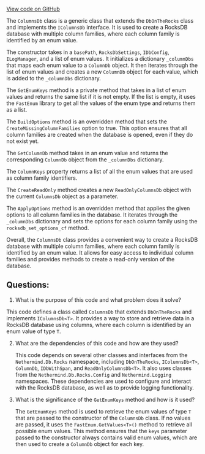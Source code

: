 [View code on GitHub](https://github.com/NethermindEth/nethermind/src/Nethermind/Nethermind.Db.Rocks/ColumnsDb.cs)

The `ColumnsDb` class is a generic class that extends the `DbOnTheRocks` class and implements the `IColumnsDb` interface. It is used to create a RocksDB database with multiple column families, where each column family is identified by an enum value. 

The constructor takes in a `basePath`, `RocksDbSettings`, `IDbConfig`, `ILogManager`, and a list of enum values. It initializes a dictionary `_columnDbs` that maps each enum value to a `ColumnDb` object. It then iterates through the list of enum values and creates a new `ColumnDb` object for each value, which is added to the `_columnDbs` dictionary. 

The `GetEnumKeys` method is a private method that takes in a list of enum values and returns the same list if it is not empty. If the list is empty, it uses the `FastEnum` library to get all the values of the enum type and returns them as a list. 

The `BuildOptions` method is an overridden method that sets the `CreateMissingColumnFamilies` option to true. This option ensures that all column families are created when the database is opened, even if they do not exist yet. 

The `GetColumnDb` method takes in an enum value and returns the corresponding `ColumnDb` object from the `_columnDbs` dictionary. 

The `ColumnKeys` property returns a list of all the enum values that are used as column family identifiers. 

The `CreateReadOnly` method creates a new `ReadOnlyColumnsDb` object with the current `ColumnsDb` object as a parameter. 

The `ApplyOptions` method is an overridden method that applies the given options to all column families in the database. It iterates through the `_columnDbs` dictionary and sets the options for each column family using the `rocksdb_set_options_cf` method. 

Overall, the `ColumnsDb` class provides a convenient way to create a RocksDB database with multiple column families, where each column family is identified by an enum value. It allows for easy access to individual column families and provides methods to create a read-only version of the database.
## Questions: 
 1. What is the purpose of this code and what problem does it solve?
   
   This code defines a class called `ColumnsDb` that extends `DbOnTheRocks` and implements `IColumnsDb<T>`. It provides a way to store and retrieve data in a RocksDB database using columns, where each column is identified by an enum value of type `T`.

2. What are the dependencies of this code and how are they used?
   
   This code depends on several other classes and interfaces from the `Nethermind.Db.Rocks` namespace, including `DbOnTheRocks`, `IColumnsDb<T>`, `ColumnDb`, `IDbWithSpan`, and `ReadOnlyColumnsDb<T>`. It also uses classes from the `Nethermind.Db.Rocks.Config` and `Nethermind.Logging` namespaces. These dependencies are used to configure and interact with the RocksDB database, as well as to provide logging functionality.

3. What is the significance of the `GetEnumKeys` method and how is it used?
   
   The `GetEnumKeys` method is used to retrieve the enum values of type `T` that are passed to the constructor of the `ColumnsDb` class. If no values are passed, it uses the `FastEnum.GetValues<T>()` method to retrieve all possible enum values. This method ensures that the `keys` parameter passed to the constructor always contains valid enum values, which are then used to create a `ColumnDb` object for each key.